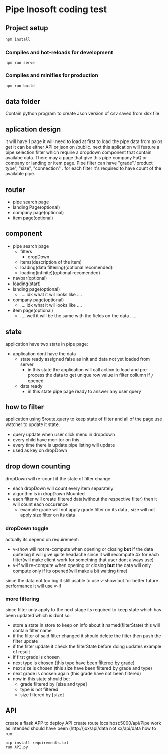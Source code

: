 # Pipe Inosoft coding test

## Project setup
```
npm install
```

### Compiles and hot-reloads for development
```
npm run serve
```

### Compiles and minifies for production
```
npm run build
```

## data folder
Contain python program to create Json version of csv saved from xlsx file

## aplication design
it will have 1 page it will need to load at first to load the pipe data from axios get it can be either API or json on /public. next this aplication will feature a pipe selection filter which require a dropdown component that contain availabe data. There may a page that give this pipe company FaQ or company or landing or item page. Pipe filter can have "grade","product type", "size", "connection" . for each filter it's required to have count of the available pipe. 

## router
* pipe search page
* landing Page(optional)
* company page(optional)
* item page(optional)

## component
* pipe search page
    * filters
        * dropDown
    * items(description of the item)
    * loading(data filtering)(optional recomended)
    * loading(infinite)(optional recomended)
* navbar(optional)
* loading(start)
* landing page(optional)
    * .... idk what it wil looks like ....
* company page(optional)
    * .... idk what it wil looks like ....
* item page(optional)
    * .... well it will be the same with the fields on the data .....

## state
application have two state in pipe page:
* application dont have the data 
    * state ready assigned false as init and data not yet loaded from server
        * in this state the application will call action to load and pre-process the data to get unique row value in filter collumn if `/` opened
    * data ready
        * in this state pipe page ready to answer any user query

## how to filter
application using $route.query to keep state of filter and all of the page use watcher to update it state.
* query update when user click menu in dropdown
* every child have monitor on this
* every time there is update pipe listing will update
* used as key on dropDown

## drop down counting
dropDown will re-count if the state of filter change.
* each dropDown will count every item separately
* algorithm is in dropDown Mounted
* each filter will create filtered data(without the respective filter) then it will count each occurence 
    * example grade will not apply grade filter on its data , size will not apply size filter on its data

### dropDown toggle 
actually its depend on requirement:
* v-show will not re-compute when opening or closing **but** if the data quite big it will give quite headache since it will recompute 4x for each filter(will make client work for something that user dont always use)
* v-if will re-compute when opening or closing **but** the data will only compute only if its opened(will make a bit waiting time)

since the data not too big it still usable to use v-show but for better future performance it will use v-if

### more filtering
since filter only apply to the next stage its required to keep state which has been updated which is dont so:
* store a state in store to keep on info about it named(filterState) this will contain filter name
* if the filter of said filter changed it should delete the filter then push the filter update
* if the filter update it check the filterState before doing updates
example of result
* if first grade is chosen
* next type is chosen (this type have been filtered by grade)
* next size is chosen (this size have been filtered by grade and type)
* next grade is chosen again (this grade have not been filtered)
* now in this state should be:
    * grade filtered by \[size and type\]
    * type is not filtered
    * size filtered by \[size\]

## API
create a flask APP to deploy API 
create route localhost:5000/api/Pipe work as intended should have been (http://)xx/api/data not xx/api/data
how to run:
```
pip install requirements.txt
run API.py
```